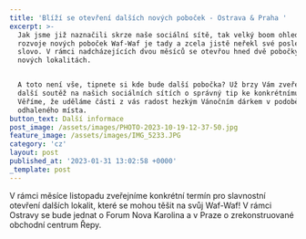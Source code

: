```yaml
---
title: 'Blíží se otevření dalších nových poboček - Ostrava & Praha '
excerpt: >-
  Jak jsme již naznačili skrze naše sociální sítě, tak velký boom ohledně
  rozvoje nových poboček Waf-Waf je tady a zcela jistě neřekl své poslední
  slovo. V rámci nadcházejících dvou měsíců se otevřou hned dvě pobočky na
  nových lokalitách. 


  A toto není vše, tipnete si kde bude další pobočka? Už brzy Vám zveřejníme
  další soutěž na našich sociálních sítích o správný tip ke konkrétnímu městu.
  Věříme, že uděláme části z vás radost hezkým Vánočním dárkem v podobě nově
  odhaleného místa. 
button_text: Další informace
post_image: /assets/images/PHOTO-2023-10-19-12-37-50.jpg
feature_image: /assets/images/IMG_5233.JPG
category: 'cz'
layout: post
published_at: '2023-01-31 13:02:58 +0000'
_template: post
---
```


V rámci měsíce listopadu zveřejníme konkrétní termín pro slavnostní otevření dalších lokalit, které se mohou těšit na svůj Waf-Waf! V rámci Ostravy se bude jednat o Forum Nova Karolina a v Praze o zrekonstruované obchodní centrum Řepy.
